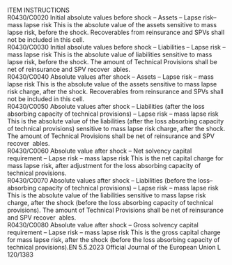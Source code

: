  
ITEM  INSTRUCTIONS  
R0430/C0020  Initial absolute values 
before shock – Assets – 
Lapse risk– mass lapse 
risk  This is the absolute value of the assets sensitive to mass lapse risk, before the 
shock. 
Recoverables from reinsurance and SPVs shall not be included in this cell.  
R0430/C0030  Initial absolute values 
before shock – Liabilities 
– Lapse risk –mass lapse 
risk  This is the absolute value of liabilities sensitive to mass lapse risk, before the 
shock. 
The amount of Technical Provisions shall be net of reinsurance and SPV recover ­
ables.  
R0430/C0040  Absolute values after 
shock – Assets – Lapse 
risk – mass lapse risk  This is the absolute value of the assets sensitive to mass lapse risk charge, after the 
shock. 
Recoverables from reinsurance and SPVs shall not be included in this cell.  
R0430/C0050  Absolute values after 
shock – Liabilities (after 
the loss absorbing 
capacity of technical 
provisions) – Lapse risk – 
mass lapse risk  This is the absolute value of the liabilities (after the loss absorbing capacity of 
technical provisions) sensitive to mass lapse risk charge, after the shock. 
The amount of Technical Provisions shall be net of reinsurance and SPV recover ­
ables.  
R0430/C0060  Absolute value after 
shock – Net solvency 
capital requirement – 
Lapse risk – mass lapse 
risk  This is the net capital charge for mass lapse risk, after adjustment for the loss 
absorbing capacity of technical provisions.  
R0430/C0070  Absolute values after 
shock – Liabilities (before 
the loss–absorbing 
capacity of technical 
provisions) – Lapse risk – 
mass lapse risk  This is the absolute value of the liabilities sensitive to mass lapse risk charge, after 
the shock (before the loss absorbing capacity of technical provisions). 
The amount of Technical Provisions shall be net of reinsurance and SPV recover ­
ables.  
R0430/C0080  Absolute value after 
shock – Gross solvency 
capital requirement – 
Lapse risk – mass lapse 
risk  This is the gross capital charge for mass lapse risk, after the shock (before the loss 
absorbing capacity of technical provisions).EN  5.5.2023 Official Journal of the European Union L 120/1383